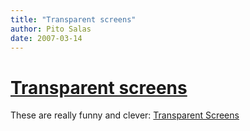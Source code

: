 ```yaml
---
title: "Transparent screens"
author: Pito Salas
date: 2007-03-14
---
```

# [Transparent screens](None)




These are really funny and clever: [Transparent
Screens](<http://www.flickr.com/photos/w00kie/sets/180637/show/>)


